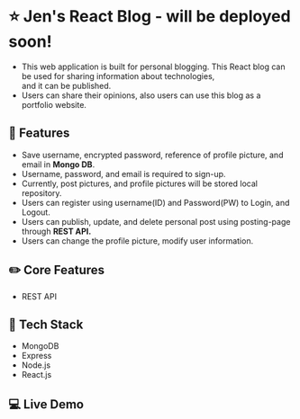 # ⭐ Jen's React Blog - will be deployed soon!
- This web application is built for personal blogging. This React blog can be used for sharing information about technologies, <br>and it can be published.
- Users can share their opinions, also users can use this blog as a portfolio website. 

## 🌱 Features 
- Save username, encrypted password, reference of profile picture, and email in <strong>Mongo DB</strong>. 
- Username, password, and email is required to sign-up.
- Currently, post pictures, and profile pictures will be stored local repository.
- Users can register using username(ID) and Password(PW) to Login, and Logout.
- Users can publish, update, and delete personal post using posting-page through <strong>REST API.</strong>
- Users can change the profile picture, modify user information.

## ✏️ Core Features
- REST API

## 📌 Tech Stack
- MongoDB
- Express
- Node.js
- React.js

## :computer: Live Demo

